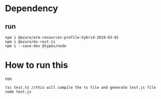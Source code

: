 # Dependency
## run
```
npm i @azure/arm-resources-profile-hybrid-2019-03-01
npm i @azure/ms-rest-js
npm i --save-dev @types/node
```

# How to run this
 
run 
```
tsc test.ts //this will compile the ts file and generate test.js file
node test.js
```

